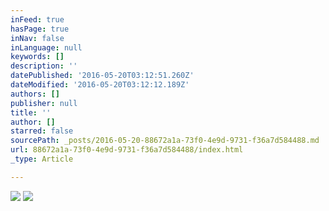 ```yaml
---
inFeed: true
hasPage: true
inNav: false
inLanguage: null
keywords: []
description: ''
datePublished: '2016-05-20T03:12:51.260Z'
dateModified: '2016-05-20T03:12:12.189Z'
authors: []
publisher: null
title: ''
author: []
starred: false
sourcePath: _posts/2016-05-20-88672a1a-73f0-4e9d-9731-f36a7d584488.md
url: 88672a1a-73f0-4e9d-9731-f36a7d584488/index.html
_type: Article

---
```

![](https://the-grid-user-content.s3-us-west-2.amazonaws.com/05304178-523f-412c-91f5-7e926c33b2c9.jpg)
![](https://the-grid-user-content.s3-us-west-2.amazonaws.com/bf2513bf-aa0c-435a-978c-20a16a085e8c.jpg)